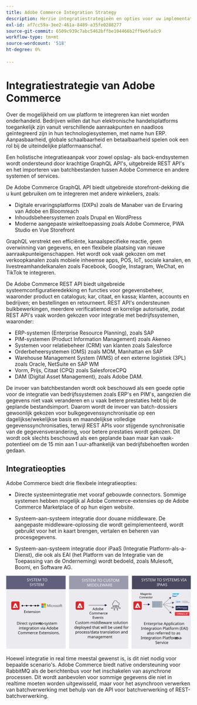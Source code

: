 ```yaml
---
title: Adobe Commerce Integration Strategy
description: Herzie integratiestrategieën en opties voor uw implementatie van Adobe Commerce.
exl-id: af7cc59a-3ee2-461a-8489-a35fe0288277
source-git-commit: 6509c939c7abc5462bffbe104466b2ff9e6fadc9
workflow-type: tm+mt
source-wordcount: '518'
ht-degree: 0%

---
```


# Integratiestrategie van Adobe Commerce

Over de mogelijkheid om uw platform te integreren kan niet worden onderhandeld. Bedrijven willen dat hun elektronische handelsplatforms toegankelijk zijn vanuit verschillende aanraakpunten en naadloos geïntegreerd zijn in hun technologiesystemen, met name hun ERP. Aanpasbaarheid, globale schaalbaarheid en betaalbaarheid spelen ook een rol bij de uiteindelijke platformaanschaf.

Een holistische integratieaanpak voor zowel opslag- als back-endsystemen wordt ondersteund door krachtige GraphQL API&#39;s, uitgebreide REST API&#39;s en het importeren van batchbestanden tussen Adobe Commerce en andere systemen of services.

De Adobe Commerce GraphQL API biedt uitgebreide storefront-dekking die u kunt gebruiken om te integreren met andere winkeliers, zoals:

- Digitale ervaringsplatforms (DXPs) zoals de Manaber van de Ervaring van Adobe en Bloomreach
- Inhoudsbeheersystemen zoals Drupal en WordPress
- Moderne aangepaste winkeltoepassing zoals Adobe Commerce, PWA Studio en Vue Storefront

GraphQL verstrekt een efficiënte, kanaalspecifieke reactie, geen overwinning van gegevens, en een flexibele plaatsing van nieuwe aanraakpunteigenschappen. Het wordt ook vaak gekozen om met verkoopkanalen zoals mobiele inheemse apps, POS, IoT, sociale kanalen, en livestreamhandelkanalen zoals Facebook, Google, Instagram, WeChat, en TikTok te integreren.

De Adobe Commerce REST API biedt uitgebreide systeemconfiguratieredekking en functies voor gegevensbeheer, waaronder product en catalogus; kar, citaat, en kassa; klanten, accounts en bedrijven; en bestellingen en retourneert. REST API&#39;s ondersteunen bulkbewerkingen, meerdere verificatiemodi en korrelige autorisatie, zodat REST API&#39;s vaak worden gekozen voor integratie met bedrijfssystemen, waaronder:

- ERP-systemen (Enterprise Resource Planning), zoals SAP
- PIM-systemen (Product Information Management) zoals Akeneo
- Systemen voor relatiebeheer (CRM) van klanten zoals Salesforce
- Orderbeheersystemen (OMS) zoals MOM, Manhattan en SAP
- Warehouse Management System (WMS) of een externe logistiek (3PL) zoals Oracle, NetSuite en SAP WM
- Vorm, Prijs, Citaat (CPQ) zoals SalesforceCPQ
- DAM (Digital Asset Management), zoals Adobe DAM.

De invoer van batchbestanden wordt ook beschouwd als een goede optie voor de integratie van bedrijfssystemen zoals ERP&#39;s en PIM&#39;s, aangezien die gegevens niet vaak veranderen en u vaak betere prestaties hebt bij de geplande bestandsimport. Daarom wordt de invoer van batch-dossiers gewoonlijk gekozen voor bulkgegevenssynchronisatie op een dagelijkse/wekelijkse basis en maandelijkse volledige gegevenssynchronisaties, terwijl REST APIs voor stijgende synchronisatie van de gegevensverandering, voor betere prestaties wordt gekozen. Dit wordt ook slechts beschouwd als een geplande baan maar kan vaak-potentieel om de 15 min aan 1 uur-afhankelijk van bedrijfsbehoeften worden gedaan.

## Integratieopties

Adobe Commerce biedt drie flexibele integratieopties:

- Directe systeemintegratie met vooraf gebouwde connectors. Sommige systemen hebben mogelijk al Adobe Commerce-extensies op de Adobe Commerce Marketplace of op hun eigen website.

- Systeem-aan-systeem integratie door douane middleware. De aangepaste middleware-oplossing die wordt geïmplementeerd, wordt gebruikt voor het in kaart brengen, vertalen en beheren van procesgegevens.

- Systeem-aan-systeem integratie door iPaaS (Integratie Platform-als-a-Dienst), die ook als EAI (het Platform van de Integratie van de Toepassing van de Onderneming) wordt bedoeld, zoals Mulesoft, Boomi, en Software AG.

![Adobe Commerce-integratieopties](../../assets/playbooks/integration-options.svg)

Hoewel integratie in real time meestal gewenst is, is dit niet nodig voor bepaalde scenario&#39;s. Adobe Commerce biedt native ondersteuning voor RabbitMQ als de berichtenbus voor het inschakelen van asynchrone processen. Dit wordt aanbevolen voor sommige gegevens die niet in realtime moeten worden uitgewisseld, maar voor het asynchroon verwerken van batchverwerking met behulp van de API voor batchverwerking of REST-batchverwerking.
